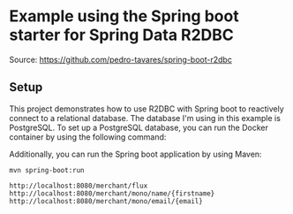 # Example using the Spring boot starter for Spring Data R2DBC
Source: https://github.com/pedro-tavares/spring-boot-r2dbc

## Setup

This project demonstrates how to use R2DBC with Spring boot to reactively connect to a relational database. The database I'm using in this example is PostgreSQL. To set up a PostgreSQL database, you can run the Docker container by using the following command:

Additionally, you can run the Spring boot application by using Maven:

```
mvn spring-boot:run
```

```
http://localhost:8080/merchant/flux
http://localhost:8080/merchant/mono/name/{firstname}
http://localhost:8080/merchant/mono/email/{email}
```
